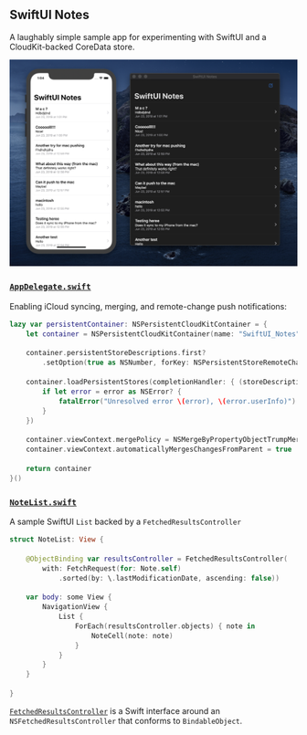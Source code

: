 
## SwiftUI Notes

A laughably simple sample app for experimenting with SwiftUI and a CloudKit-backed CoreData store.

<p align="center">
    <img src="example.png" width=800px>
</p>

### [`AppDelegate.swift`](https://github.com/calda/SwiftUI-Notes/blob/master/SwiftUI%20Notes/AppDelegate.swift)

Enabling iCloud syncing, merging, and remote-change push notifications:

```swift
lazy var persistentContainer: NSPersistentCloudKitContainer = {
    let container = NSPersistentCloudKitContainer(name: "SwiftUI_Notes")

    container.persistentStoreDescriptions.first?
        .setOption(true as NSNumber, forKey: NSPersistentStoreRemoteChangeNotificationPostOptionKey)

    container.loadPersistentStores(completionHandler: { (storeDescription, error) in
        if let error = error as NSError? {
            fatalError("Unresolved error \(error), \(error.userInfo)")
        }
    })

    container.viewContext.mergePolicy = NSMergeByPropertyObjectTrumpMergePolicy
    container.viewContext.automaticallyMergesChangesFromParent = true

    return container
}()
```


### [`NoteList.swift`](https://github.com/calda/SwiftUI-Notes/blob/master/SwiftUI%20Notes/NoteList.swift)

A sample SwiftUI `List` backed by a `FetchedResultsController`


```swift
struct NoteList: View {

    @ObjectBinding var resultsController = FetchedResultsController(
        with: FetchRequest(for: Note.self)
            .sorted(by: \.lastModificationDate, ascending: false))

    var body: some View {
        NavigationView {
            List {
                ForEach(resultsController.objects) { note in
                    NoteCell(note: note)
                }
            }   
        }
    }

}
```

[`FetchedResultsController`](https://github.com/calda/SwiftUI-Notes/blob/master/SwiftUI%20Notes/Extensions/Core%20Data/FetchedResultsController.swift) is a Swift interface around an `NSFetchedResultsController` that conforms to `BindableObject`.
